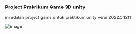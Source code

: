 ### Project Prakrikum Game 3D unity ###
ini adalah project game untuk praktikum unity versi 2022.3.12f1




![image](https://github.com/Anamkhoirull001/game-3D-unity/assets/110075674/b0ec185b-b614-430c-82a9-900db98b82c0)

